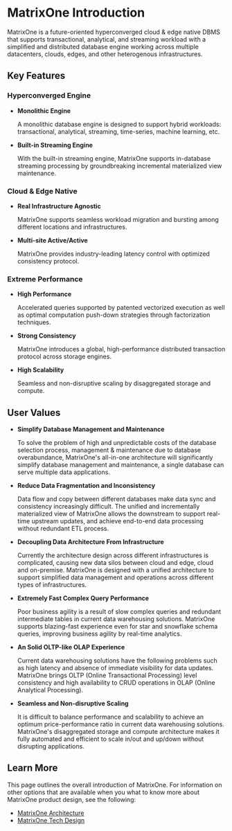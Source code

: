 # **MatrixOne Introduction**

MatrixOne is a future-oriented hyperconverged cloud & edge native DBMS that supports transactional, analytical, and
streaming workload with a simplified and distributed database engine working across multiple datacenters, clouds, edges,
and other heterogenous infrastructures.

## **Key Features**

### **Hyperconverged Engine**

* **Monolithic Engine**

     A monolithic database engine is designed to support hybrid workloads: transactional, analytical, streaming, time-series, machine learning, etc.

* **Built-in Streaming Engine**

     With the built-in streaming engine, MatrixOne supports in-database streaming processing by groundbreaking incremental materialized view maintenance.

### **Cloud & Edge Native**

* **Real Infrastructure Agnostic**

  MatrixOne supports seamless workload migration and bursting among different locations and infrastructures.

* **Multi-site Active/Active**

  MatrixOne provides industry-leading latency control with optimized consistency protocol.

### **Extreme Performance**

* **High Performance**

  Accelerated queries supported by patented vectorized execution as well as optimal computation push-down strategies
  through factorization techniques.

* **Strong Consistency**

  MatrixOne introduces a global, high-performance distributed transaction protocol across storage engines.

* **High Scalability**

  Seamless and non-disruptive scaling by disaggregated storage and compute.   

## **User Values**

* **Simplify Database Management and Maintenance**

  To solve the problem of high and unpredictable costs of the database selection process, management & maintenance due
  to database overabundance, MatrixOne's all-in-one architecture will significantly simplify database management and
  maintenance, a single database can serve multiple data applications.

* **Reduce Data Fragmentation and Inconsistency**

  Data flow and copy between different databases make data sync and consistency increasingly difficult. The unified and
  incrementally materialized view of MatrixOne allows the downstream to support real-time upstream updates, and achieve
  end-to-end data processing without redundant ETL process.

* **Decoupling Data Architecture From Infrastructure**

  Currently the architecture design across different infrastructures is complicated, causing new data silos between
  cloud and edge, cloud and on-premise. MatrixOne is designed with a unified architecture to support simplified data
  management and operations across different types of infrastructures.

* **Extremely Fast Complex Query Performance**

  Poor business agility is a result of slow complex queries and redundant intermediate tables in current data
  warehousing solutions. MatrixOne supports blazing-fast experience even for star and snowflake schema queries,
  improving business agility by real-time analytics.

* **An Solid OLTP-like OLAP Experience**

  Current data warehousing solutions have the following problems such as high latency and absence of immediate
  visibility for data updates. MatrixOne brings OLTP (Online Transactional Processing) level consistency and high
  availability to CRUD operations in OLAP (Online Analytical Processing).

* **Seamless and Non-disruptive Scaling**

  It is difficult to balance performance and scalability to achieve an optimum price-performance ratio in current data
  warehousing solutions. MatrixOne's disaggregated storage and compute architecture makes it fully automated and
  efficient to scale in/out and up/down without disrupting applications.

## **Learn More**

This page outlines the overall introduction of MatrixOne. For information on other options that are available when you what to know more about MatrixOne product design, see the following:

* [MatrixOne Architecture](matrixone-architecture.md)
* [MatrixOne Tech Design](MatrixOne-Tech-Design/matrixone-techdesign.md)
